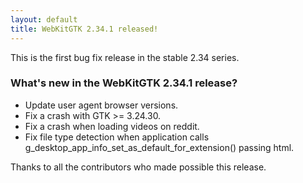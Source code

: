 ```yaml
---
layout: default
title: WebKitGTK 2.34.1 released!
---
```


This is the first bug fix release in the stable 2.34 series.

### What's new in the WebKitGTK 2.34.1 release?

 - Update user agent browser versions.
 - Fix a crash with GTK >= 3.24.30.
 - Fix a crash when loading videos on reddit.
 - Fix file type detection when application calls g_desktop_app_info_set_as_default_for_extension() passing html.

Thanks to all the contributors who made possible this release.
